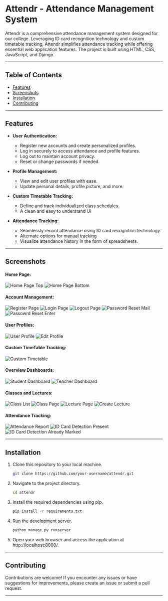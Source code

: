 # Attendr - Attendance Management System

Attendr is a comprehensive attendance management system designed for our college. Leveraging ID card recognition technology and custom timetable tracking, Attendr simplifies attendance tracking while offering essential web application features. The project is built using HTML, CSS, JavaScript, and Django.

---

## Table of Contents

-   [Features](#features)
-   [Screenshots](#screenshots)
-   [Installation](#installation)
-   [Contributing](#contributing)

---

## Features

-   **User Authentication:**

    -   Register new accounts and create personalized profiles.
    -   Log in securely to access attendance and profile features.
    -   Log out to maintain account privacy.
    -   Reset or change passwords if needed.

-   **Profile Management:**

    -   View and edit user profiles with ease.
    -   Update personal details, profile picture, and more.

-   **Custom Timetable Tracking:**

    -   Define and track individualized class schedules.
    -   A clean and easy to understand UI

-   **Attendance Tracking:**
    -   Seamlessly record attendance using ID card recognition technology.
    -   Alternate options for manual tracking
    -   Visualize attendance history in the form of spreadsheets.

---

## Screenshots

#### Home Page:

![Home Page Top](https://github.com/sachkeerat2802/attendr/blob/main/screenshots/home1.png)
![Home Page Bottom](https://github.com/sachkeerat2802/attendr/blob/main/screenshots/home2.png)

#### Account Management:

![Register Page](https://github.com/sachkeerat2802/attendr/blob/main/screenshots/register.png)
![Login Page](https://github.com/sachkeerat2802/attendr/blob/main/screenshots/login.png)
![Logout Page](https://github.com/sachkeerat2802/attendr/blob/main/screenshots/logout.png)
![Password Reset Mail](https://github.com/sachkeerat2802/attendr/blob/main/screenshots/password1.png)
![Passowrd Reset Enter](https://github.com/sachkeerat2802/attendr/blob/main/screenshots/password2.png)

#### User Profiles:

![User Profile](https://github.com/sachkeerat2802/attendr/blob/main/screenshots/profile.png)
![Edit Profile](https://github.com/sachkeerat2802/attendr/blob/main/screenshots/editprofile.png)

#### Custom TimeTable Tracking:

![Custom Timetable](https://github.com/sachkeerat2802/attendr/blob/main/screenshots/timetable.png)

#### Overview Dashboards:

![Student Dashboard](https://github.com/sachkeerat2802/attendr/blob/main/screenshots/studentdash.png)
![Teacher Dashboard](https://github.com/sachkeerat2802/attendr/blob/main/screenshots/teacherdash.png)

#### Classes and Lectures:

![Class List](https://github.com/sachkeerat2802/attendr/blob/main/screenshots/classes.png)
![Class Page](https://github.com/sachkeerat2802/attendr/blob/main/screenshots/class.png)
![Lecture Page](https://github.com/sachkeerat2802/attendr/blob/main/screenshots/lecture.png)
![Create Lecture](https://github.com/sachkeerat2802/attendr/blob/main/screenshots/createlecture.png)

#### Attendance Tracking:

![Attendance Report](https://github.com/sachkeerat2802/attendr/blob/main/screenshots/attendance.png)
![ID Card Detection Present](https://github.com/sachkeerat2802/attendr/blob/main/screenshots/detect1.png)
![ID Card Detection Already Marked](https://github.com/sachkeerat2802/attendr/blob/main/screenshots/detect2.png)

---

## Installation

1. Clone this repository to your local machine.
    ```sh
    git clone https://github.com/your-username/attendr.git
    ```
2. Navigate to the project directory.
    ```sh
    cd attendr
    ```
3. Install the required dependencies using pip.
    ```sh
    pip install -r requirements.txt
    ```
4. Run the development server.
    ```sh
    python manage.py runserver
    ```
5. Open your web browser and access the application at http://localhost:8000/.

---

## Contributing

Contributions are welcome! If you encounter any issues or have suggestions for improvements, please create an issue or submit a pull request.

---
